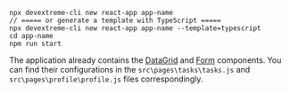     npx devextreme-cli new react-app app-name
    // ===== or generate a template with TypeScript =====
    npx devextreme-cli new react-app app-name --template=typescript
    cd app-name
    npm run start

The application already contains the [DataGrid](https://js.devexpress.com/Demos/WidgetsGallery/Demo/DataGrid/Overview) and [Form](https://js.devexpress.com/Demos/WidgetsGallery/Demo/Form/Overview) components. You can find their configurations in the `src\pages\tasks\tasks.js` and `src\pages\profile\profile.js` files correspondingly.